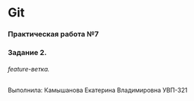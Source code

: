 # Git
### Практическая работа №7
### Задание 2.
###### feature-ветка.
Выполнила: Камышанова Екатерина Владимировна
УВП-321
